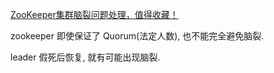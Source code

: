 [ZooKeeper集群脑裂问题处理，值得收藏！](https://cloud.tencent.com/developer/article/1758883)

zookeeper 即使保证了 Quorum(法定人数), 也不能完全避免脑裂.

leader 假死后恢复, 就有可能出现脑裂.

